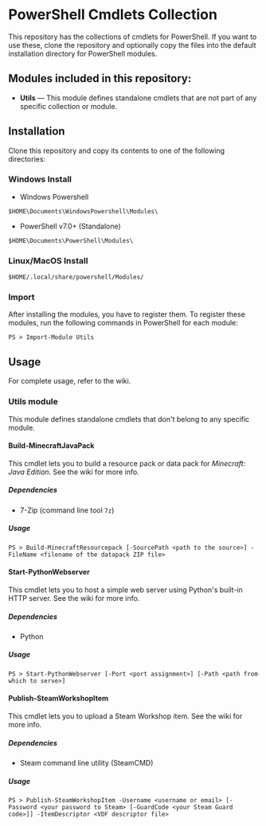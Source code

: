 # PowerShell Cmdlets Collection
This repository has the collections of cmdlets for PowerShell.
If you want to use these, clone the repository and optionally
copy the files into the default installation directory
for PowerShell modules.

## Modules included in this repository:
- **Utils** — This module defines standalone cmdlets that are
  not part of any specific collection or module.

## Installation
Clone this repository and copy its contents to one
of the following directories:

### Windows Install
- Windows Powershell
```
$HOME\Documents\WindowsPowershell\Modules\
```
- PowerShell v7.0+ (Standalone)
```
$HOME\Documents\PowerShell\Modules\
```

### Linux/MacOS Install
```
$HOME/.local/share/powershell/Modules/
```

### Import
After installing the modules, you have to register them.
To register these modules, run the following commands
in PowerShell for each module:
```
PS > Import-Module Utils
```

## Usage
For complete usage, refer to the wiki.

### Utils module
This module defines standalone cmdlets that don't belong
to any specific module.

#### Build-MinecraftJavaPack
This cmdlet lets you to build a resource pack or data pack
for _Minecraft: Java Edition_. See the wiki for more info.

##### Dependencies
- 7-Zip (command line tool `7z`)

##### Usage
```
PS > Build-MinecraftResourcepack [-SourcePath <path to the source>] -FileName <filename of the datapack ZIP file>
```

#### Start-PythonWebserver
This cmdlet lets you to host a simple web server using Python's
built-in HTTP server. See the wiki for more info.

##### Dependencies
- Python

##### Usage
```
PS > Start-PythonWebserver [-Port <port assignment>] [-Path <path from which to serve>]
```

#### Publish-SteamWorkshopItem
This cmdlet lets you to upload a Steam Workshop item.
See the wiki for more info.

##### Dependencies
- Steam command line utility (SteamCMD)

##### Usage
```
PS > Publish-SteamWorkshopItem -Username <username or email> [-Password <your password to Steam> [-GuardCode <your Steam Guard code>]] -ItemDescriptor <VDF descriptor file>
```
